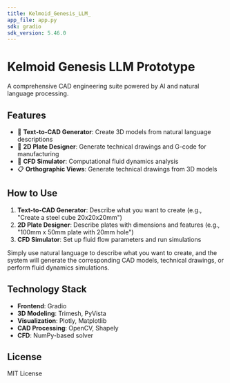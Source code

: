 ```yaml
---
title: Kelmoid_Genesis_LLM_
app_file: app.py
sdk: gradio
sdk_version: 5.46.0
---
```


# Kelmoid Genesis LLM Prototype

A comprehensive CAD engineering suite powered by AI and natural language processing.

## Features

- 🎨 **Text-to-CAD Generator**: Create 3D models from natural language descriptions
- 📐 **2D Plate Designer**: Generate technical drawings and G-code for manufacturing  
- 🌊 **CFD Simulator**: Computational fluid dynamics analysis
- 📋 **Orthographic Views**: Generate technical drawings from 3D models

## How to Use

1. **Text-to-CAD Generator**: Describe what you want to create (e.g., "Create a steel cube 20x20x20mm")
2. **2D Plate Designer**: Describe plates with dimensions and features (e.g., "100mm x 50mm plate with 20mm hole")
3. **CFD Simulator**: Set up fluid flow parameters and run simulations

Simply use natural language to describe what you want to create, and the system will generate the corresponding CAD models, technical drawings, or perform fluid dynamics simulations.

## Technology Stack

- **Frontend**: Gradio
- **3D Modeling**: Trimesh, PyVista
- **Visualization**: Plotly, Matplotlib
- **CAD Processing**: OpenCV, Shapely
- **CFD**: NumPy-based solver

## License

MIT License
